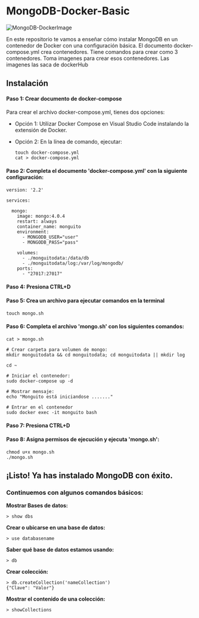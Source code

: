 # MongoDB-Docker-Basic
![MongoDB-DockerImage](https://media.licdn.com/dms/image/C5612AQENOC_bFx1Scg/article-cover_image-shrink_600_2000/0/1599320945318?e=2147483647&v=beta&t=Hj5K3tLMhvguYziWrDZ-ckB-zceTHkBSxLNBKr1LqaY)

En este repositorio te vamos a enseñar cómo instalar MongoDB en un contenedor de Docker con una configuración básica.
El documento docker-compose.yml crea contenedores. Tiene comandos para crear como 3 contenedores. Toma imagenes para crear esos contenedores. Las imagenes las saca de dockerHub

## Instalación

#### Paso 1: Crear documento de docker-compose

Para crear el archivo docker-compose.yml, tienes dos opciones:

- Opción 1: Utilizar Docker Compose en Visual Studio Code instalando la extensión de Docker.

- Opción 2: En la línea de comando, ejecutar:
  ```
  touch docker-compose.yml
  cat > docker-compose.yml
  ```
#### Paso 2: Completa  el documento 'docker-compose.yml' con la siguiente configuración:
```
version: '2.2'

services:

  mongo:
    image: mongo:4.0.4
    restart: always
    container_name: monguito
    environment:
      - MONGODB_USER="user"
      - MONGODB_PASS="pass"	
      
    volumes:
      - ./monguitodata:/data/db
      - ./monguitodata/log:/var/log/mongodb/
    ports:
      - "27017:27017"
```

#### Paso 4: Presiona CTRL+D

#### Paso 5: Crea un archivo para ejecutar comandos en la terminal 
```
touch mongo.sh
```

#### Paso 6: Completa el archivo 'mongo.sh' con los siguientes comandos:
```
cat > mongo.sh

# Crear carpeta para volumen de mongo:
mkdir monguitodata && cd monguitodata; cd monguitodata || mkdir log

cd ~

# Iniciar el contenedor:
sudo docker-compose up -d

# Mostrar mensaje:
echo "Monguito está iniciandose ......."

# Entrar en el contenedor
sudo docker exec -it monguito bash
```

#### Paso 7: Presiona CTRL+D

#### Paso 8: Asigna permisos de ejecución y ejecuta 'mongo.sh':
```
chmod u+x mongo.sh
./mongo.sh
```

## ¡Listo! Ya has instalado MongoDB con éxito. 

### Continuemos con algunos comandos básicos:

**Mostrar Bases de datos:**
```
> show dbs
```

**Crear o ubicarse en una base de datos:**
```
> use databasename
```

**Saber qué base de datos estamos usando:**
```
> db
```

**Crear colección:**
```
> db.createCollection('nameCollection')
{"Clave": "Valor"}
```

**Mostrar el contenido de una colección:**
```
> showCollections
```
